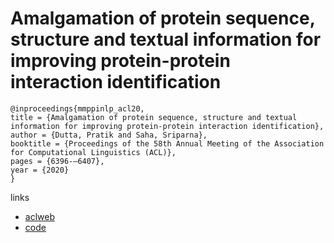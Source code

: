 # Amalgamation of protein sequence, structure and textual information for improving protein-protein interaction identification

```
@inproceedings{mmppinlp_acl20,
title = {Amalgamation of protein sequence, structure and textual information for improving protein-protein interaction identification},
author = {Dutta, Pratik and Saha, Sriparna},
booktitle = {Proceedings of the 58th Annual Meeting of the Association for Computational Linguistics (ACL)},
pages = {6396-–6407},
year = {2020}
}
```

links
- [aclweb](https://www.aclweb.org/anthology/2020.acl-main.570/)
- [code](https://github.com/sduttap16/MM_PPI_NLP)
